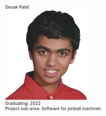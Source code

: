 Devak Patel \
![Devak](images/Devak.png)\
Graduating: 2022\
Project sub-area: Software for pinball machine\
